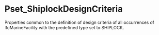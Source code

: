 # Pset_ShiplockDesignCriteria

Properties common to the definition of design criteria of all occurrences of IfcMarineFacility with the predefined type set to SHIPLOCK.
<!-- end of short definition -->

